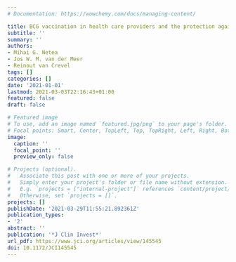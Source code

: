 ```yaml
---
# Documentation: https://wowchemy.com/docs/managing-content/

title: BCG vaccination in health care providers and the protection against COVID-19
subtitle: ''
summary: ''
authors:
- Mihai G. Netea
- Jos W. M. van der Meer
- Reinout van Crevel
tags: []
categories: []
date: '2021-01-01'
lastmod: 2021-03-03T22:16:43+01:00
featured: false
draft: false

# Featured image
# To use, add an image named `featured.jpg/png` to your page's folder.
# Focal points: Smart, Center, TopLeft, Top, TopRight, Left, Right, BottomLeft, Bottom, BottomRight.
image:
  caption: ''
  focal_point: ''
  preview_only: false

# Projects (optional).
#   Associate this post with one or more of your projects.
#   Simply enter your project's folder or file name without extension.
#   E.g. `projects = ["internal-project"]` references `content/project/deep-learning/index.md`.
#   Otherwise, set `projects = []`.
projects: []
publishDate: '2021-03-29T11:55:21.892361Z'
publication_types:
- '2'
abstract: ''
publication: '*J Clin Invest*'
url_pdf: https://www.jci.org/articles/view/145545
doi: 10.1172/JCI145545
---
```

